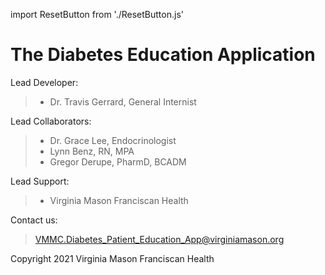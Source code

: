 import ResetButton from './ResetButton.js'

# The Diabetes Education Application

Lead Developer:

> - Dr. Travis Gerrard, General Internist

Lead Collaborators:

> - Dr. Grace Lee, Endocrinologist
> - Lynn Benz, RN, MPA
> - Gregor Derupe, PharmD, BCADM

Lead Support:

> - Virginia Mason Franciscan Health

Contact us:

> <VMMC.Diabetes_Patient_Education_App@virginiamason.org>

Copyright 2021 Virginia Mason Franciscan Health

<ResetButton />
